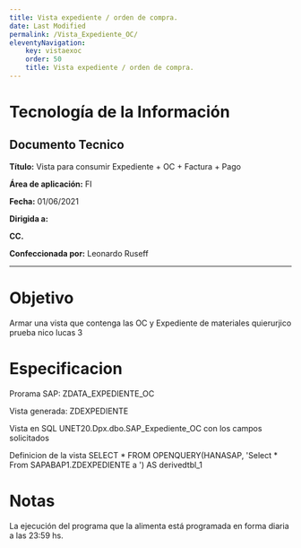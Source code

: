 ```yaml
---
title: Vista expediente / orden de compra.
date: Last Modified
permalink: /Vista_Expediente_OC/
eleventyNavigation:
    key: vistaexoc
    order: 50
    title: Vista expediente / orden de compra.
---
```


# Tecnología de la Información
## Documento Tecnico

**Título:** Vista para consumir Expediente + OC + Factura + Pago

**Área de aplicación:**	FI

**Fecha:** 01/06/2021

**Dirigida a:**	

**CC.**	

**Confeccionada por:** Leonardo Ruseff

***

# Objetivo
Armar una vista que contenga las OC y Expediente de materiales quierurjico prueba nico lucas 3

# Especificacion
Prorama SAP: ZDATA_EXPEDIENTE_OC

Vista generada: ZDEXPEDIENTE

Vista en SQL UNET20.Dpx.dbo.SAP_Expediente_OC con los campos solicitados

Definicion de la vista
SELECT        *
FROM            OPENQUERY(HANASAP, 'Select * From SAPABAP1.ZDEXPEDIENTE a ') AS derivedtbl_1


# Notas
La ejecución del programa que la alimenta está programada en forma diaria a las 23:59 hs.